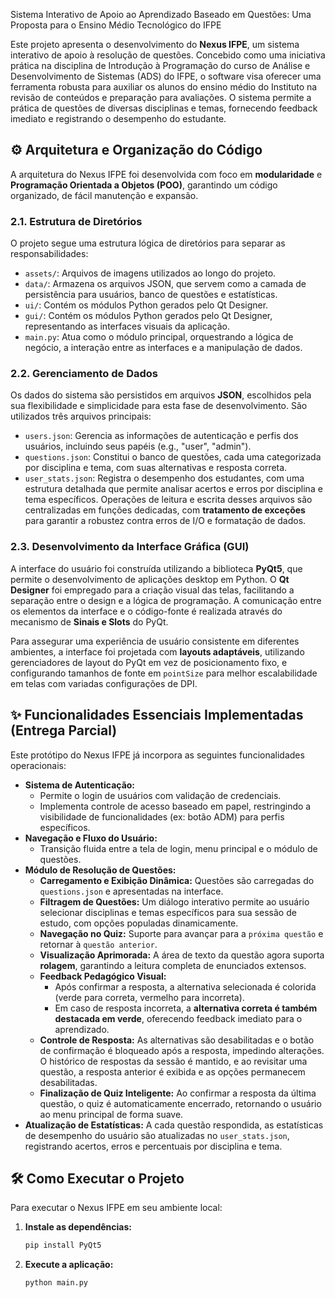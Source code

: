 Sistema Interativo de Apoio ao Aprendizado Baseado em Questões: 
Uma Proposta para o Ensino Médio Tecnológico do IFPE

Este projeto apresenta o desenvolvimento do **Nexus IFPE**, um sistema interativo de apoio à resolução de questões. Concebido como uma iniciativa prática na disciplina de Introdução à Programação do curso de Análise e Desenvolvimento de Sistemas (ADS) do IFPE, o software visa oferecer uma ferramenta robusta para auxiliar os alunos do ensino médio do Instituto na revisão de conteúdos e preparação para avaliações. O sistema permite a prática de questões de diversas disciplinas e temas, fornecendo feedback imediato e registrando o desempenho do estudante.

## ⚙️ Arquitetura e Organização do Código

A arquitetura do Nexus IFPE foi desenvolvida com foco em **modularidade** e **Programação Orientada a Objetos (POO)**, garantindo um código organizado, de fácil manutenção e expansão.

### 2.1. Estrutura de Diretórios

O projeto segue uma estrutura lógica de diretórios para separar as responsabilidades:
* `assets/`: Arquivos de imagens utilizados ao longo do projeto.
* `data/`: Armazena os arquivos JSON, que servem como a camada de persistência para usuários, banco de questões e estatísticas.
* `ui/`: Contém os módulos Python gerados pelo Qt Designer.
* `gui/`: Contém os módulos Python gerados pelo Qt Designer, representando as interfaces visuais da aplicação.
* `main.py`: Atua como o módulo principal, orquestrando a lógica de negócio, a interação entre as interfaces e a manipulação de dados.

### 2.2. Gerenciamento de Dados

Os dados do sistema são persistidos em arquivos **JSON**, escolhidos pela sua flexibilidade e simplicidade para esta fase de desenvolvimento. São utilizados três arquivos principais:
* `users.json`: Gerencia as informações de autenticação e perfis dos usuários, incluindo seus papéis (e.g., "user", "admin").
* `questions.json`: Constitui o banco de questões, cada uma categorizada por disciplina e tema, com suas alternativas e resposta correta.
* `user_stats.json`: Registra o desempenho dos estudantes, com uma estrutura detalhada que permite analisar acertos e erros por disciplina e tema específicos.
Operações de leitura e escrita desses arquivos são centralizadas em funções dedicadas, com **tratamento de exceções** para garantir a robustez contra erros de I/O e formatação de dados.

### 2.3. Desenvolvimento da Interface Gráfica (GUI)

A interface do usuário foi construída utilizando a biblioteca **PyQt5**, que permite o desenvolvimento de aplicações desktop em Python. O **Qt Designer** foi empregado para a criação visual das telas, facilitando a separação entre o design e a lógica de programação. A comunicação entre os elementos da interface e o código-fonte é realizada através do mecanismo de **Sinais e Slots** do PyQt.

Para assegurar uma experiência de usuário consistente em diferentes ambientes, a interface foi projetada com **layouts adaptáveis**, utilizando gerenciadores de layout do PyQt em vez de posicionamento fixo, e configurando tamanhos de fonte em `pointSize` para melhor escalabilidade em telas com variadas configurações de DPI.

## ✨ Funcionalidades Essenciais Implementadas (Entrega Parcial)

Este protótipo do Nexus IFPE já incorpora as seguintes funcionalidades operacionais:

* **Sistema de Autenticação:**
    * Permite o login de usuários com validação de credenciais.
    * Implementa controle de acesso baseado em papel, restringindo a visibilidade de funcionalidades (ex: botão ADM) para perfis específicos.
* **Navegação e Fluxo do Usuário:**
    * Transição fluida entre a tela de login, menu principal e o módulo de questões.
* **Módulo de Resolução de Questões:**
    * **Carregamento e Exibição Dinâmica:** Questões são carregadas do `questions.json` e apresentadas na interface.
    * **Filtragem de Questões:** Um diálogo interativo permite ao usuário selecionar disciplinas e temas específicos para sua sessão de estudo, com opções populadas dinamicamente.
    * **Navegação no Quiz:** Suporte para avançar para a `próxima questão` e retornar à `questão anterior`.
    * **Visualização Aprimorada:** A área de texto da questão agora suporta **rolagem**, garantindo a leitura completa de enunciados extensos.
    * **Feedback Pedagógico Visual:**
        * Após confirmar a resposta, a alternativa selecionada é colorida (verde para correta, vermelho para incorreta).
        * Em caso de resposta incorreta, a **alternativa correta é também destacada em verde**, oferecendo feedback imediato para o aprendizado.
    * **Controle de Resposta:** As alternativas são desabilitadas e o botão de confirmação é bloqueado após a resposta, impedindo alterações. O histórico de respostas da sessão é mantido, e ao revisitar uma questão, a resposta anterior é exibida e as opções permanecem desabilitadas.
    * **Finalização de Quiz Inteligente:** Ao confirmar a resposta da última questão, o quiz é automaticamente encerrado, retornando o usuário ao menu principal de forma suave.
* **Atualização de Estatísticas:** A cada questão respondida, as estatísticas de desempenho do usuário são atualizadas no `user_stats.json`, registrando acertos, erros e percentuais por disciplina e tema.

## 🛠️ Como Executar o Projeto

Para executar o Nexus IFPE em seu ambiente local:

1.  **Instale as dependências:**
    ```bash
    pip install PyQt5
    ```
2.  **Execute a aplicação:**
    ```bash
    python main.py
    ```
